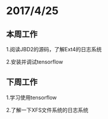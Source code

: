 ﻿# 2017/4/25
## 本周工作
1.阅读JBD2的源码，了解Ext4的日志系统

2.安装并调试tensorflow
## 下周工作
1.学习使用tensorflow

2.了解一下XFS文件系统的日志系统
